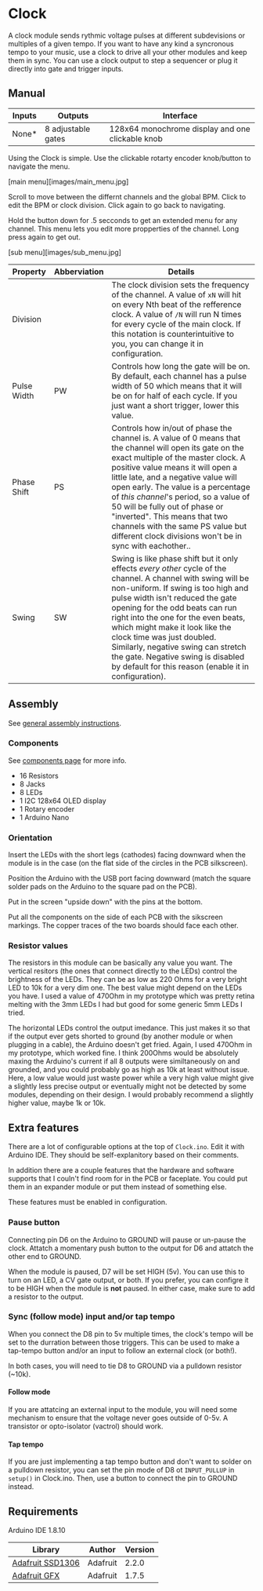 # Clock

A clock module sends rythmic voltage pulses at different subdevisions or multiples of a given tempo. If you want to have any kind a syncronous tempo to your music, use a clock to drive all your other modules and keep them in sync. You can use a clock output to step a sequencer or plug it directly into gate and trigger inputs.

## Manual

| Inputs | Outputs            | Interface                                        |
|--------|--------------------|--------------------------------------------------|
| None*  | 8 adjustable gates | 128x64 monochrome display and one clickable knob |

Using the Clock is simple. Use the clickable rotarty encoder knob/button to navigate the menu. 

[main menu][images/main_menu.jpg]

Scroll to move between the differnt channels and the global BPM. Click to edit the BPM or clock division. Click again to go back to navigating.

Hold the button down for .5 secconds to get an extended menu for any channel. This menu lets you edit more propperties of the channel. Long press again to get out.

[sub menu][images/sub_menu.jpg]

| Property | Abberviation | Details |
|----------|--------------|---------|
| Division | | The clock division sets the frequency of the channel. A value of `xN` will hit on every Nth beat of the refference clock. A value of `/N` will run N times for every cycle of the main clock. If this notation is counterintuitive to you, you can change it in configuration.
| Pulse Width | PW | Controls how long the gate will be on. By default, each channel has a pulse width of 50 which means that it will be on for half of each cycle. If you just want a short trigger, lower this value.
| Phase Shift | PS | Controls how in/out of phase the channel is. A value of 0 means that the channel will open its gate on the exact multiple of the master clock. A positive value means it will open a little late, and a negative value will open early. The value is a percentage of *this channel*'s period, so a value of 50 will be fully out of phase or "inverted". This means that two channels with the same PS value but different clock divisions won't be in sync with eachother..
| Swing | SW | Swing is like phase shift but it only effects *every other* cycle of the channel. A channel with swing will be non-uniform. If swing is too high and pulse width isn't reduced the gate opening for the odd beats can run right into the one for the even beats, which might make it look like the clock time was just doubled. Similarly, negative swing can stretch the gate. Negative swing is disabled by default for this reason (enable it in configuration).


## Assembly

See [general assembly instructions](https://github.com/QuinnFreedman/modular/wiki/Assembly).

### Components

See [components page](https://github.com/QuinnFreedman/modular/wiki/Components) for more info.

* 16 Resistors
* 8 Jacks
* 8 LEDs
* 1 I2C 128x64 OLED display
* 1 Rotary encoder
* 1 Arduino Nano

### Orientation

Insert the LEDs with the short legs (cathodes) facing downward when the module is in the case (on the flat side of the circles in the PCB silkscreen).

Position the Arduino with the USB port facing downward (match the square solder pads on the Arduino to the square pad on the PCB).

Put in the screen "upside down" with the pins at the bottom.

Put all the components on the side of each PCB with the sikscreen markings. The copper traces of the two boards should face each other.

### Resistor values

The resistors in this module can be basically any value you want. The vertical resitors (the ones that connect directly to the LEDs) control the brightness of the LEDs. They can be as low as 220 Ohms for a very bright LED to 10k for a very dim one. The best value might depend on the LEDs you have. I used a value of 470Ohm in my prototype which was pretty retina melting with the 3mm LEDs I had but good for some generic 5mm LEDs I tried.

The horizontal LEDs control the output imedance. This just makes it so that if the output ever gets shorted to ground (by another module or when plugging in a cable), the Arduino doesn't get fried. Again, I used 470Ohm in my prototype, which worked fine. I think 200Ohms would be absolutely maxing the Arduino's current if all 8 outputs were similtaneously on and grounded, and you could probably go as high as 10k at least without issue. Here, a low value would just waste power while a very high value might give a slightly less precise output or eventually might not be detected by some modules, depending on their design. I would probably recommend a slightly higher value, maybe 1k or 10k.

## Extra features

There are a lot of configurable options at the top of `Clock.ino`. Edit it with Arduino IDE. They should be self-explanitory based on their comments.

In addition there are a couple features that the hardware and software supports that I couln't find room for in the PCB or faceplate. You could put them in an expander module or put them instead of something else.

These features must be enabled in configuration.

### Pause button

Connecting pin D6 on the Arduino to GROUND will pause or un-pause the clock. Attatch a momentary push button to the output for D6 and attatch the other end to GROUND.

When the module is paused, D7 will be set HIGH (5v). You can use this to turn on an LED, a CV gate output, or both. If you prefer, you can configre it to be HIGH when the module is **not** paused. In either case, make sure to add a resistor to the output.

### Sync (follow mode) input and/or tap tempo

When you connect the D8 pin to 5v multiple times, the clock's tempo will be set to the durration between those triggers. This can be used to make a tap-tempo button and/or an input to follow an external clock (or both!).

In both cases, you will need to tie D8 to GROUND via a pulldown resistor (~10k).

#### Follow mode

If you are attatcing an external input to the module, you will need some mechanism to ensure that the voltage never goes outside of 0-5v. A transistor or opto-isolator (vactrol) should work.

#### Tap tempo

If you are just implementing a tap tempo button and don't want to solder on a pulldown resistor, you can set the pin mode of D8 ot `INPUT_PULLUP` in `setup()` in Clock.ino. Then, use a button to connect the pin to GROUND instead.

## Requirements

Arduino IDE 1.8.10 

|Library                | Author   | Version |
|-----------------------|----------|---------|
| [Adafruit SSD1306][1] | Adafruit | 2.2.0   |
| [Adafruit GFX][2]     | Adafruit | 1.7.5   |

[1]: https://github.com/adafruit/Adafruit_SSD1306
[2]: https://github.com/adafruit/Adafruit-GFX-Library
